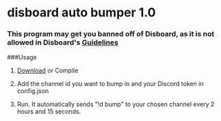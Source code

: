 # disboard auto bumper 1.0
 
### This program may get you banned off of Disboard, as it is not allowed in Disboard's [Guidelines](https://disboard.org/site/guidelines "Disboard Guidelines")

###Usage
1. [Download](https://github.com/unencouraged/disboard-auto-bumper/releases/) or Compile

2. Add the channel id you want to bump in and your Discord token in config.json

3. Run. It automatically sends "!d bump" to your chosen channel every 2 hours and 15 seconds.
